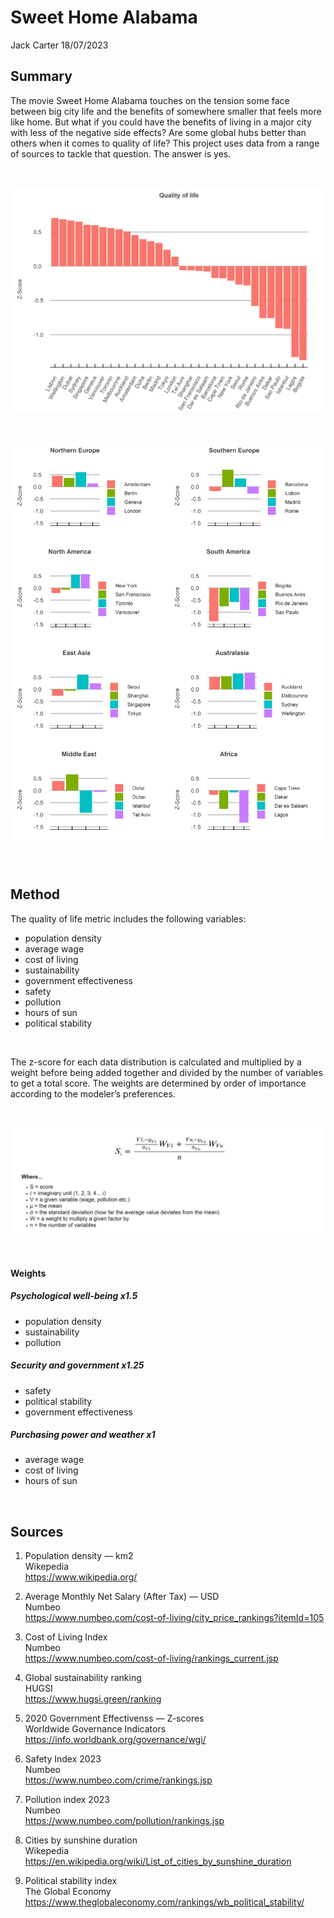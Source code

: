 Sweet Home Alabama
================
Jack Carter
18/07/2023

## **Summary**

The movie Sweet Home Alabama touches on the tension some face between
big city life and the benefits of somewhere smaller that feels more like
home. But what if you could have the benefits of living in a major city
with less of the negative side effects? Are some global hubs better than
others when it comes to quality of life? This project uses data from a
range of sources to tackle that question. The answer is yes.

 

![](sweet_home_alabama_files/figure-gfm/unnamed-chunk-1-1.png)<!-- -->

 

![](sweet_home_alabama_files/figure-gfm/unnamed-chunk-2-1.png)<!-- -->

 

## **Method**

The quality of life metric includes the following variables:

  - population density
  - average wage
  - cost of living
  - sustainability
  - government effectiveness
  - safety
  - pollution
  - hours of sun
  - political stability

 

The z-score for each data distribution is calculated and multiplied by a
weight before being added together and divided by the number of
variables to get a total score. The weights are determined by order of
importance according to the modeler’s preferences.

   

<img src="total_score.JPG" alt="Total score calculation">

   

#### Weights

##### Psychological well-being x1.5

  - population density
  - sustainability
  - pollution

##### Security and government x1.25

  - safety
  - political stability  
  - government effectiveness

##### Purchasing power and weather x1

  - average wage
  - cost of living
  - hours of sun

   

## **Sources**

1)  Population density — km2  
    Wikepedia  
    <https://www.wikipedia.org/>

2)  Average Monthly Net Salary (After Tax) — USD  
    Numbeo  
    <https://www.numbeo.com/cost-of-living/city_price_rankings?itemId=105>

3)  Cost of Living Index  
    Numbeo  
    <https://www.numbeo.com/cost-of-living/rankings_current.jsp>

4)  Global sustainability ranking  
    HUGSI  
    <https://www.hugsi.green/ranking>

5)  2020 Government Effectivenss — Z-scores  
    Worldwide Governance Indicators  
    <https://info.worldbank.org/governance/wgi/>

6)  Safety Index 2023  
    Numbeo  
    <https://www.numbeo.com/crime/rankings.jsp>

7)  Pollution index 2023  
    Numbeo  
    <https://www.numbeo.com/pollution/rankings.jsp>

8)  Cities by sunshine duration  
    Wikepedia  
    <https://en.wikipedia.org/wiki/List_of_cities_by_sunshine_duration>

9)  Political stability index  
    The Global Economy  
    <https://www.theglobaleconomy.com/rankings/wb_political_stability/>
